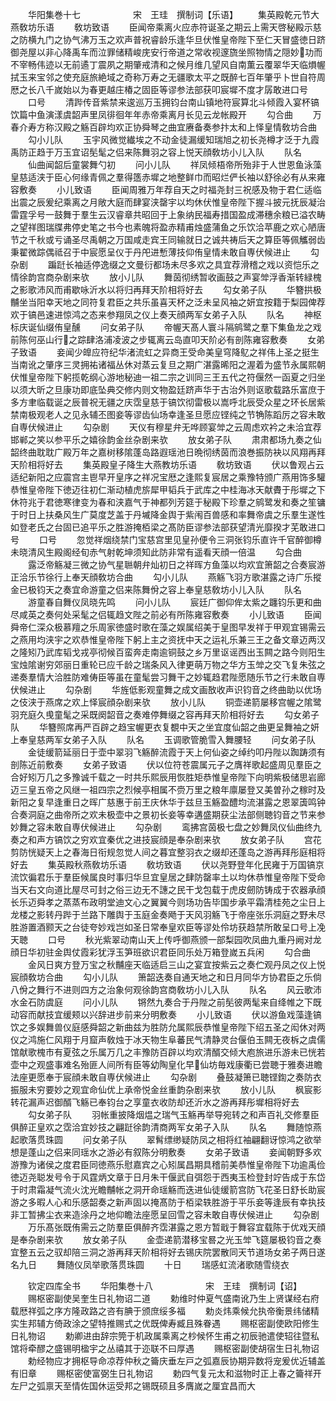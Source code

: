 <!-- { "loadSidebar": true } -->
　　华阳集巻十七　　　　　　宋　王珪　撰制词【乐语】
　　集英殿乾元节大燕敎坊乐语
　　敎坊致语
　　臣闻帝乘离火应赤符诞圣之期云上需天啓秘殿示慈之防横九门之协气沸万玉之欢声普祝睿龄乐逢华旦伏惟皇帝陛下至仁天冒盛徳日跻御尧屋以非心降禹车而泣罪储精峻庑安行帝道之常收视邃旒坐照物情之隠妙功而不宰畅伟迹以无前遹丁震夙之期肇戒清和之候月维几望风自南薫云覆翠华天临熉幄拭玉来宝邻之使充庭旅絶域之奇称万寿之无疆歌太平之既醉七百年肇乎卜世自符周厯之长八千嵗始以为春更越庄椿之固臣等谬参法部获叩宸墀不度才孱敢进口号
　　口号
　　清跸传音紫禁来逡巡万玉拥钧台南山镇地符宸算北斗倾霞入宴杯镐饮篇中鱼演漾虞韶声里凤徘徊年年赤帝乘离月长见云龙帐殿开
　　勾合曲
　　万春介寿方称汉殿之觞百辟均欢正协舜琴之曲宜赓备奏参抃太和上怿皇情敎坊合曲
　　勾小儿队
　　玉宇风微觉纎埃之不动金徒漏缓知瑞旭之初长尧樽才泛于九霞禹防正趋于万玉宜诏髧髦之侣来陈舞羽之容上悦天顔敎坊小儿入队
　　队名
　　仙曲闻韶后童裳舞勺初
　　问小儿队
　　祥凤倾梧帝所殆非于人世恩鱼泳藻皇慈适浃于臣心何缘青佩之羣得簉赤墀之地整鲜巾而昭烂俨长袖以舒徐必有从来雍容敷奏
　　小儿致语
　　臣闻周雅万年荐自天之时福尧封三祝感及物于君仁适临出震之辰爰纪乘离之月敞大庭而肆宴浃罄宇以均休伏惟皇帝陛下握斗披元抚辰凝治雷霆孚号一鼓舞于羣生云汉睿章共昭回于上象纳民福寿措国盈成滞穗余粮已溢农畴之望祥图瑞牒弗停史笔之书今也素魄将盈赤精甫烛盛蒲鱼之乐饮洽苹鹿之欢心陋唐节之千秋或亏诵圣尽禹朝之万国咸走宾王同输就日之诚共祷后天之算臣等佩觿弱齿秉翟微踪偶祗召于中宸愿呈仪于丹戺进慙薄技仰侑皇情未敢自専伏候进止
　　勾杂剧
　　蹁跹长袖适停逸缀之文曼衍都场未尽多欢之具宜荐滑稽之戏以资恺乐之情徐韵宫商杂剧来欤
　　放小儿队
　　舞茵彻绣暂收画鼓之声宴斚浮香渐转緑槐之影歌沛风而甫歇咏沂水以将归再拜天阶相将好去
　　勾女弟子队
　　华簪拱极黼坐当阳幸天地之同符复君臣之共乐虽喜天杯之泛未呈风袖之妍宜按籍于梨园俾荐欢于镐邑速进惊鸿之态来参翔凤之仪上奏天顔两军女弟子入队
　　队名
　　神枢标庆诞仙缀侑皇醺
　　问女弟子队
　　帝幄天髙人寰斗隔鹓鹭之羣下集鱼龙之戏前陈何巫山行之踪肆洛浦凌波之步辄离云岛直叩天阶必有剖陈雍容敷奏
　　女弟子致语
　　妾闻少皥应符纪华渚流虹之异商王受命美皇穹降鳦之祥伟上圣之挺生当南讹之肇序三灵拥祐诸福丛休对蒸云复旦之期广湛露晞阳之渥着为盛节永属熙朝伏惟皇帝陛下躬揽乾纲心游地秘迪一祖二宗之训同三王五代之符偃然一函夏之归坐以须大昕之旦康功即底坠典交修内则文物盈廷跻声华于古治外则讴歌载路乐富庶于多方聿临载诞之辰普祝无疆之庆霑皇慈于镐饮彻雷极以嵩呼北辰受众星之环长居紫禁南极观老人之见永辅丕图妾等谬齿仙场幸逢圣旦愿应铿纯之节觕陈蹈厉之容未敢自専伏候进止
　　勾杂剧
　　天仪有穆星弁无哗顾宴斚之云周虑欢衿之未洽宜荐邯郸之笑以参平乐之嬉徐韵金丝杂剧来欤
　　放女弟子队
　　肃肃都场九奏之仙韶终曲耽耽广殿万年之嘉树移隂蓬岛路遐瑶池日晩彻绣茵而浪巻振防袂以风翔再拜天阶相将好去
　　集英殿皇子降生大燕教坊乐语
　　敎坊致语
　　伏以鲁观占云适纪新阳之应震宫主鬯早开皇序之祥况宝厯之逢熙复宸居之乘豫特颁广燕用饰多驩恭惟皇帝陛下徳迈往初仁渐动植虎旂犀甲韬兵于武库之中桂海冰天献賮于彤墀之下休符兆于君徳寒律变为春和浃嘉气于神都列芳筵于秘殿下珍羣之鹓鹭发和奏之笙镛于时日上扶桑风生广莫度芝盖于丹墄降金舆于紫闱百兽感和率舞帝虞之乐羣生遂性如登老氏之台固已追平乐之胜游掩栢梁之髙防臣谬参法部获望清光靡揆才芜敢进口号
　　口号
　　忽觉祥烟绕禁门宝慈宫里见皇孙便令三洞张钧乐直许千官醉御樽未晓清风生殿阁经旬赤气射乾坤须知此防非常有遥看天顔一倍温
　　勾合曲
　　露泛帝觞凝三微之协气星聮朝弁灿初日之祥晖方鱼藻以均欢宜箫韶之合奏宸游正洽乐节徐行上奉天顔敎坊合曲
　　勾小儿队
　　燕觞飞羽方歌湛露之诗广乐摐金已极钧天之奏宜命游童之侣来陈舞佾之容上奉皇慈敎坊小儿入队
　　队名
　　游童春自舞仪凤晓先鸣
　　问小儿队
　　宸廷广御仰侔太紫之躔钧乐更和曲尽咸英之奏何处采髦之侣辄趋文陛之前必有所陈雍容敷奏
　　小儿致语
　　臣闻舜帝仁深众极慕羶之乐周家徳盛时歌在藻之娱属绍美于皇图早发祥于甲观宜锡需云之燕用均浃宇之欢恭惟皇帝陛下躬上主之资抚中天之运礼乐兼三王之备文章迈两汉之隆矧乃武库韬戈戎亭彻候百蛮奔走南逾铜鼓之乡万里讴谣西出玉闗之路今则阳生宝烛隂谢穷郊丽日重轮已应千龄之瑞条风入律更萌万物之华方玉斚之交飞复朱弦之递奏羣情大洽胜防难俦臣等虽在童髦尝习舞干之妙辄趋君陛愿随乐节之行未敢自専伏候进止
　　勾杂剧
　　华旌低影观童舞之成文画敔收声识钧音之终曲助以优场之伎浃于燕席之欢上怿宸顔杂剧来欤
　　放小儿队
　　铜壶递箭屡移宫幄之隂鹭羽充庭久曵童髦之采既阕韶音之奏难停舞缀之容再拜天阶相将好去
　　勾女弟子队
　　华簪照席再严百辟之趋宝幄更衣复覩中天之坐宜度仙韶之曲更呈舞袖之妍上奉皇慈两军女弟子入队
　　队名
　　玉调歌管脆雪入舞腰轻
　　问女弟子队
　　金徒缓箭延丽日于壶中翠羽飞觞醉流霞于天上何仙姿之绰约叩丹陛以踟踌须有剖陈近前敷奏
　　女弟子致语
　　伏以位符苍震属元子之膺祥歌起盛周见羣臣之合好矧万几之多豫诚千载之一时共乐熙辰用恢胜矩恭惟皇帝陛下向明紫极储思岩廊迈三皇五帝之风继一祖四宗之烈候亭相属不赍万里之粮年廪屡登又美曽孙之稼时及新阳之复早逢重日之晖广慈惠于前王庆休华于兹旦玉觞盈醴均流湛露之恩翠簴鸣钟合奏洞庭之曲帝所之欢未极壶中之景初长妾等幸遘盛期获尘法部侧聴钧音之节来参妙舞之容未敢自専伏候进止
　　勾杂剧
　　鸾拂宫茵极七盘之妙舞凤仪仙曲终九奏之和声方镐饮之穷欢宜秦优之进技宸顔是奉杂剧来欤
　　放女弟子队
　　宫花剪防恍疑天上之春海日衔规忽觉人间之暮宜整羽衣之缀却还蓬岛之游再拜彤庭相将好去
　　集英殿秋燕敎坊乐语
　　敎坊致语
　　伏以尧野登年化民雍于万国镐京流饮徧君乐于羣臣候属良时事归华旦宜皇居之肆防罄率土以均休恭惟皇帝陛下受命当天右文向道比屋尽可封之俗三边无不譓之民干戈包载于虎皮劒防铸成于农器承顔长乐迈舜孝之蒸蒸布政明堂迪文心之翼翼今则场功告毕国步承平霜清桂苑之尘日上龙楼之影转丹跸于兰路下雕舆于玉庭金奏飏于天风羽觞飞于帝座张乐洞庭之野未尽胜游置酒颢天之台徒夸妙戏岂如圣日常奉皇欢臣等谬处伶坊获趋禁所敢呈口号上凂天聴
　　口号
　　秋光紫翠动南山天上传呼御燕颁一部梨园吹凤曲九重丹阙对龙顔日华初驻金舆仗霞彩犹浮玉笋班欲识君臣同乐处万箱登嵗五兵闲
　　勾合曲
　　金风日爽方登万宝之秋黼座天临适启三山之宴宜按紫云之奏伫观丹凤之仪上悦宸顔敎坊合曲
　　勾小儿队
　　箫韶迭奏自通天地之和日月同华方协君臣之乐倘八佾之舞行不进则四方之治象何观徐韵宫商敎坊小儿入队
　　队名
　　风云歌沛水金石防虞庭
　　问小儿队
　　锵然九奏合于丹陛之前髧彼两髦来自绛帷之下既动容而献技宜缓颊以兴辞进步前来分明敷奏
　　小儿致语
　　伏以游鱼戏藻逢镐饮之多娱舞兽仪庭感舜韶之新曲兹为胜防允属熙辰恭惟皇帝陛下绍五圣之闳休对两仪之鸿施仁风翔于月窟声敎烛于冰天物生阜蕃民气清静灵台偃伯玉闗无夜柝之虞儒馆献歌槐市有夏弦之乐属万几之丰豫防百辟以均欢清醑交倾大庖旅进乐游未已恍若壶中之观盛事难名殆匪人间所有臣等幼陶皇化早仙坊毎戏康衢已尝聴于雅奏进瞻法座更愿奉于宸顔未敢自専伏候进止
　　勾杂剧
　　叠鼓凝箫已聴铿鍧之奏防衣振服未穷要妙之观宜命仙优上承帝悦金丝重韵杂剧来欤
　　放小儿队
　　枫宸影转花漏声迟御醑飞觞已奉钧台之享童衣收防却还沂水之游再拜彤墀相将好去
　　勾女弟子队
　　羽帐重披降烟煴之瑞气玉觞再举导宛转之和声百礼交修羣臣俱醉正皇欢之霑洽宜妙技之翩跹徐韵清商两军女弟子入队
　　队名
　　舞随惊燕起歌落贯珠圆
　　问女弟子队
　　翠髾缥缈疑防凤之相将红袖翩翻讶惊鸿之欲举想是蓬山之侣来同瑶水之游必有叙陈分明敷奏
　　女弟子致语
　　妾闻朝野多欢游豫为诸侯之度君臣同徳燕乐慰嘉宾之心矧属昌期具稽前美恭惟皇帝陛下功逾禹俭徳迈尧聪发号令于风霆炳文章于日月朱干偃武自弭怨于西夷玉检登封竚告成于东岱于时肃霜凝气流火沈光瞻黼帐之洞开命瑶觞而迭进仙徒缓箭宫防飞花圣日舒长助宸游之多暇人心和乐感韶奏之新声固以掩髙防于栢梁轶胜游于平乐妾等逢辰有幸执技非工暂拂尘衣来造涂丹之地仰瞻法座愿呈回雪之容未敢自専伏候进止
　　勾杂剧
　　万乐髙张既侑需云之防羣臣俱醉齐霑湛露之恩方暂戢于舞容宜载陈于优戏天顔是奉杂剧来欤
　　放女弟子队
　　金壶递箭潜移宝晷之光玉斚飞筵屡极钧音之奏宜整五云之驭却陪三洞之游再拜天阶相将好去锡庆院罢散同天节道场女弟子两日遂名九日
　　舞随仪凤举歌落贯珠圆
　　十日
　　瑞感虹流渚歌随雪绕衣




　　钦定四库全书
　　华阳集巻十八　　　　　　宋　王珪　撰制词【诏】
　　赐枢密副使吴奎生日礼物诏二道
　　勅维时仲夏气盛南讹乃生上贤谋经右府载厯祥弧之序方隆政路之咨有腆于颁庶绥多福
　　勅炎炜乘候允执帝衡景纬储精实生邦辅方倚政涂之望特推赐式之优既俾寿臧且殊眷遇
　　赐枢密副使欧阳修生日礼物诏
　　勅卿进由辞宗筦于机政属乘离之杪候怀生甫之初辰驰遣使轺往暨私馆将牵醪之盛锡明楹宇之丛禧其于迩联不曰厚遇
　　赐枢密副使胡宿生日礼物诏
　　勅经物应才拥枢导命凉荐仲秋之籥庆垂左戸之弧嘉辰协期异数将宠爰优近辅盖有旧章
　　赐枢密使富弼生日礼物诏
　　勅四气复元太和滋物时正上春之籥祥开左尸之弧禀天至情佐国休运受邦之锡既硕且多膺嵗之厘宜昌而大
